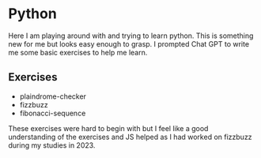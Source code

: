 # Python

Here I am playing around with and trying to learn python. This is something new for me but looks easy enough to grasp.
I prompted Chat GPT to write me some basic exercises to help me learn.

## Exercises

- plaindrome-checker
- fizzbuzz
- fibonacci-sequence

These exercises were hard to begin with but I feel like a good understanding of the exercises and JS helped as I had worked on fizzbuzz during my studies in 2023.
